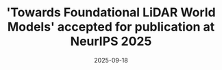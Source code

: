 ---
title: "'Towards Foundational LiDAR World Models' accepted for publication at NeurIPS 2025"
internal_link: publication/liu-2025-flwms/
date: '2025-09-18'
all_day: true
type: publication
---